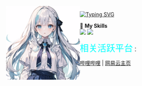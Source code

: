 <img align='left' src="assets/author.png" height="200">

<!-- <a href="#">
  <img align="right" src="https://github-readme-stats.vercel.app/api?username=Ksuriuri&count_private=true&show_icons=true&bg_color=15,f2f7fd,E0EAFC" />
</a> -->

[![Typing SVG](https://readme-typing-svg.herokuapp.com?size=25&duration=2500&color=8C43EA&vCenter=true&width=200&height=40&lines=Hi+Welcome!;I'm+这就是天幻呀)](https://git.io/typing-svg)

🌟 **My Skills**  
![](https://img.shields.io/badge/-Python-00599C?style=flat-square&logo=Python&logoColor=fff)
![](https://img.shields.io/badge/-Pytorch-3776AB?style=flat-square&logo=Pytorch&logoColor=fff)


<font face="微软雅黑" color=#00FFFF size=5>相关活跃平台</font>：

[哔哩哔哩](https://space.bilibili.com/287906485) | [网易云主页](https://music.163.com/#/artist?id=51429242)
